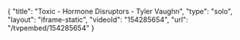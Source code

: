 {
    "title": "Toxic - Hormone Disruptors - Tyler Vaughn",
    "type": "solo",
    "layout": "iframe-static",
    "videoId": "154285654",
    "url": "\/tvpembed\/154285654"
}
